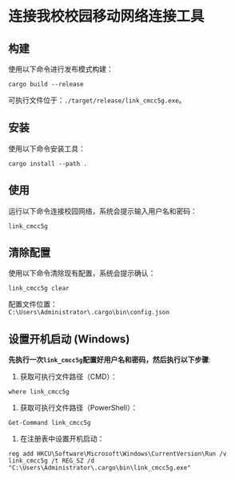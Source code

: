 # 连接我校校园移动网络连接工具

## 构建

使用以下命令进行发布模式构建：

```shell
cargo build --release
```

可执行文件位于：`./target/release/link_cmcc5g.exe`。

## 安装

使用以下命令安装工具：

```shell
cargo install --path .
```

## 使用

运行以下命令连接校园网络，系统会提示输入用户名和密码：

```shell
link_cmcc5g
```

## 清除配置

使用以下命令清除现有配置，系统会提示确认：

```shell
link_cmcc5g clear
```

配置文件位置：  
`C:\Users\Administrator\.cargo\bin\config.json`

## 设置开机启动 (Windows)

**先执行一次`link_cmcc5g`配置好用户名和密码，然后执行以下步骤**:

1. 获取可执行文件路径（CMD）：

```shell
where link_cmcc5g
```

1. 获取可执行文件路径（PowerShell）：

```shell
Get-Command link_cmcc5g
```

1. 在注册表中设置开机启动：

```shell
reg add HKCU\Software\Microsoft\Windows\CurrentVersion\Run /v link_cmcc5g /t REG_SZ /d "C:\Users\Administrator\.cargo\bin\link_cmcc5g.exe"
```
